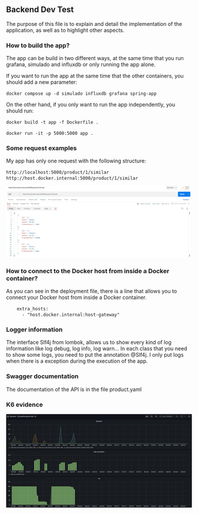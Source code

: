 ## Backend Dev Test

The purpose of this file is to explain and detail the implementation of the application, as well as to highlight other 
aspects.

### How to build the app?
The app can be build in two different ways, at the same time that you run grafana, simulado and influxdb or only running
the app alone.

If you want to run the app at the same time that the other containers, you should add a new parameter:
```
docker compose up -d simulado influxdb grafana spring-app
```
On the other hand, if you only want to run the app independently, you should run:
```
docker build -t app -f Dockerfile .
```
```
docker run -it -p 5000:5000 app .
```

### Some request examples
My app has only one request with the following structure:
```
http://localhost:5000/product/1/similar
http://host.docker.internal:5000/product/1/similar
```

![Postman request](./assets/img.png "Postman request")

### How to connect to the Docker host from inside a Docker container?
As you can see in the deployment file, there is a line that allows you to connect your Docker host from inside a Docker
container.
```
    extra_hosts:
      - "host.docker.internal:host-gateway"
```

### Logger information
The interface Slf4j from lombok, allows us to show every kind of log information like log debug, log info, log warn...
In each class that you need to show some logs, you need to put the annotation @Slf4j. I only put logs when there is a 
exception during the execution of the app.

### Swagger documentation
The documentation of the API is in the file product.yaml

### K6 evidence
![Evidence](./assets/evidence.png "Evidence") 